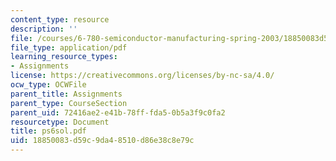 ```yaml
---
content_type: resource
description: ''
file: /courses/6-780-semiconductor-manufacturing-spring-2003/18850083d59c9da48510d86e38c8e79c_ps6sol.pdf
file_type: application/pdf
learning_resource_types:
- Assignments
license: https://creativecommons.org/licenses/by-nc-sa/4.0/
ocw_type: OCWFile
parent_title: Assignments
parent_type: CourseSection
parent_uid: 72416ae2-e41b-78ff-fda5-0b5a3f9c0fa2
resourcetype: Document
title: ps6sol.pdf
uid: 18850083-d59c-9da4-8510-d86e38c8e79c
---
```

